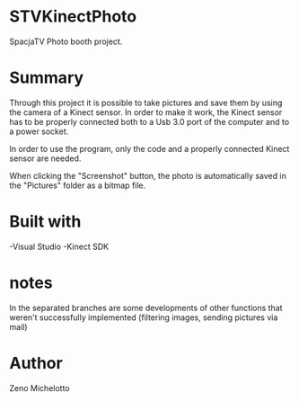 # STVKinectPhoto
SpacjaTV Photo booth project.

# Summary
Through this project it is possible to take pictures and save them by using the camera of a Kinect sensor. In order to make it work, the Kinect sensor has to be properly connected both to a Usb 3.0 port of the computer and to a power socket.

In order to use the program, only the code and a properly connected Kinect sensor are needed.

When clicking the "Screenshot" button, the photo is automatically saved in the "Pictures" folder as a bitmap file.

# Built with
-Visual Studio
-Kinect SDK

# notes
In the separated branches are some developments of other functions that weren't successfully implemented (filtering images, sending pictures via mail)

# Author
Zeno Michelotto
